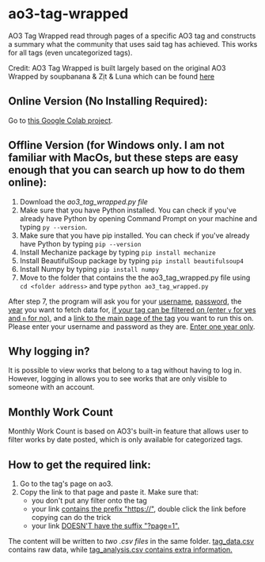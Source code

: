 # ao3-tag-wrapped
AO3 Tag Wrapped read through pages of a specific AO3 tag and constructs a summary what the community that uses said tag has achieved. This works for all tags (even uncategorized tags).

Credit: AO3 Tag Wrapped is built largely based on the original AO3 Wrapped by soupbanana & Zịt & Luna which can be found <a href="https://colab.research.google.com/drive/1N7nsj_aVszbJqfSFWvh3LquND8GluCNb?usp=sharing">here</a>

<h2>Online Version (No Installing Required):</h2>
Go to <a href="https://colab.research.google.com/drive/1CnJcZD-yL4a9jIv1WKMDZFSu0TzDEs1c?usp=sharing">this Google Colab project</a>.

<h2>Offline Version (for Windows only. I am not familiar with MacOs, but these steps are easy enough that you can search up how to do them online):</h2>

1. Download the <i>ao3_tag_wrapped.py file</i>
2. Make sure that you have Python installed. You can check if you've already have Python by opening Command Prompt on your machine and typing `py --version`.
3. Make sure that you have pip installed. You can check if you've already have Python by typing `pip --version`
4. Install Mechanize package by typing `pip install mechanize`
5. Install BeautifulSoup package by typing `pip install beautifulsoup4`
6. Install Numpy by typing `pip install numpy`
7. Move to the folder that contains the the ao3_tag_wrapped.py file using `cd <folder address>` and type `python ao3_tag_wrapped.py`

After step 7, the program will ask you for your <ins>username</ins>, <ins>password</ins>, the <ins>year</ins> you want to fetch data for, <ins>if your tag can be filtered on (enter `y` for yes and `n` for no)</ins>, and a <ins>link to the main page of the tag</ins> you want to run this on. Please enter your username and password as they are. <ins>Enter one year only</ins>.

<h2>Why logging in?</h2>
It is possible to view works that belong to a tag without having to log in. However, logging in allows you to see works that are only visible to someone with an account.

<h2>Monthly Work Count</h2>
Monthly Work Count is based on AO3's built-in feature that allows user to filter works by date posted, which is only available for categorized tags.

<h2>How to get the required link:</h2>

1. Go to the tag's page on ao3.
2. Copy the link to that page and paste it. Make sure that:
   - you don't put any filter onto the tag
   - your link <ins>contains the prefix "https://"</ins>, double click the link before copying can do the trick
   - your link <ins>DOESN'T have the suffix "?page=1".</ins>

The content will be written to <i>two .csv files</i> in the same folder. <ins>tag_data.csv</ins> contains raw data, while <ins>tag_analysis.csv<ins> contains extra information.
